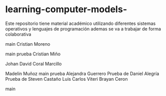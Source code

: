 # learning-computer-models-
Este repositorio tiene material académico utilizando diferentes sistemas operativos y lenguajes de programación 
ademas se va a trabajar de forma colaborativa 

main
Cristian Moreno

main
prueba Cristian Miño

Johan David Coral Marcillo



Madelin Muñoz
main
prueba Alejandra Guerrero
Prueba de Daniel Alegría
Prueba de Steven Castaño
Luis Carlos Viteri
Brayan Ceron

main
